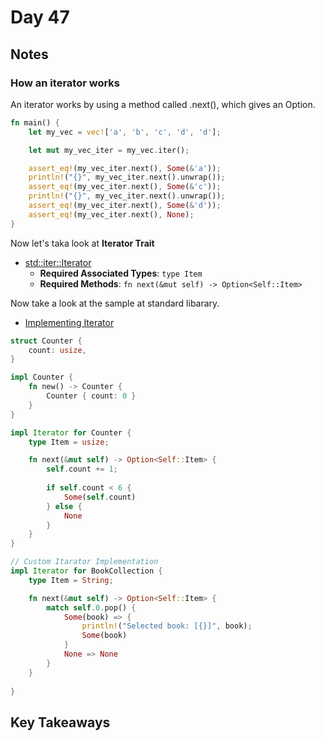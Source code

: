 # Day 47

## Notes

### How an iterator works

An iterator works by using a method called .next(), which gives an Option.

```rust
fn main() {
    let my_vec = vec!['a', 'b', 'c', 'd', 'd'];

    let mut my_vec_iter = my_vec.iter();

    assert_eq!(my_vec_iter.next(), Some(&'a'));
    println!("{}", my_vec_iter.next().unwrap());
    assert_eq!(my_vec_iter.next(), Some(&'c'));
    println!("{}", my_vec_iter.next().unwrap());
    assert_eq!(my_vec_iter.next(), Some(&'d'));
    assert_eq!(my_vec_iter.next(), None);
}
```

Now let's taka look at **Iterator Trait**

- [std::iter::Iterator](https://doc.rust-lang.org/std/iter/trait.Iterator.html)
  - **Required Associated Types**: `type Item`
  - **Required Methods**: `fn next(&mut self) -> Option<Self::Item>`

Now take a look at the sample at standard libarary.

- [Implementing Iterator](https://doc.rust-lang.org/std/iter/index.html#implementing-iterator)

```rust
struct Counter {
    count: usize,
}

impl Counter {
    fn new() -> Counter {
        Counter { count: 0 }
    }
}

impl Iterator for Counter {
    type Item = usize;

    fn next(&mut self) -> Option<Self::Item> {
        self.count += 1;
        
        if self.count < 6 {
            Some(self.count)
        } else {
            None
        }
    }
}
```

```rust
// Custom Itarator Implementation
impl Iterator for BookCollection {
    type Item = String;

    fn next(&mut self) -> Option<Self::Item> {
        match self.0.pop() {
            Some(book) => {
                println!("Selected book: [{}]", book);
                Some(book)
            }
            None => None
        }
    }
    
}
```

## Key Takeaways
